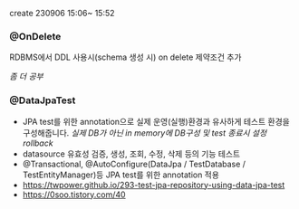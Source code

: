 create 230906 15:06~ 15:52

### @OnDelete
RDBMS에서 DDL 사용시(schema 생성 시) on delete 제약조건 추가

_좀 더 공부_

### @DataJpaTest
- JPA test를 위한 annotation으로 실제 운영(실행)환경과 유사하게 테스트 환경을 구성해줍니다.
	_실제 DB가 아닌 in memory에 DB구성 및 test 종료시 설정 rollback_
- datasource 유효성 검증, 생성, 조회, 수정, 삭제 등의 기능 테스트
- @Transactional, @AutoConfigure(DataJpa / TestDatabase / TestEntityManager)등 JPA test를 위한 annotation 적용
- https://twpower.github.io/293-test-jpa-repository-using-data-jpa-test
- https://0soo.tistory.com/40